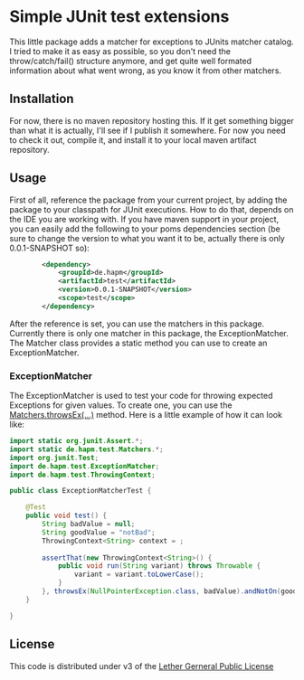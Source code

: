 Simple JUnit test extensions
============================
This little package adds a matcher for exceptions to JUnits matcher catalog. I tried to make it as 
easy as possible, so you don't need the throw/catch/fail() structure anymore, and get quite well 
formated information about what went wrong, as you know it from other matchers.

## Installation

For now, there is no maven repository hosting this. If it get something bigger than what it is 
actually, I'll see if I publish it somewhere. For now you need to check it out, compile it, and 
install it to your local maven artifact repository.

## Usage

First of all, reference the package from your current project, by adding the package to your 
classpath for JUnit executions. How to do that, depends on the IDE you are working with. If you 
have maven support in your project, you can easily add the following to your poms dependencies 
section (be sure to change the version to what you want it to be, actually there is only 
0.0.1-SNAPSHOT so):

```xml
		<dependency>
			<groupId>de.hapm</groupId>
			<artifactId>test</artifactId>
			<version>0.0.1-SNAPSHOT</version>
			<scope>test</scope>
		</dependency>
```

After the reference is set, you can use the matchers in this package. Currently there is only one 
matcher in this package, the ExceptionMatcher. The Matcher class provides a static method you can 
use to create an ExceptionMatcher.

### ExceptionMatcher

The ExceptionMatcher is used to test your code for throwing expected Exceptions for given values. To
create one, you can use the [Matchers.throwsEx(...)](src/main/java/de/hapm/test/Matchers.java#L13) 
method. Here is a little example of how it can look like:

```java
import static org.junit.Assert.*;
import static de.hapm.test.Matchers.*;
import org.junit.Test;
import de.hapm.test.ExceptionMatcher;
import de.hapm.test.ThrowingContext;

public class ExceptionMatcherTest {

	@Test
	public void test() {
		String badValue = null;
		String goodValue = "notBad";
		ThrowingContext<String> context = ;
		
		assertThat(new ThrowingContext<String>() {
			public void run(String variant) throws Throwable {
				variant = variant.toLowerCase();
			}
		}, throwsEx(NullPointerException.class, badValue).andNotOn(goodValue));
	}

}
```

## License

This code is distributed under v3 of the [Lether Gerneral Public License](LICENSE.md)